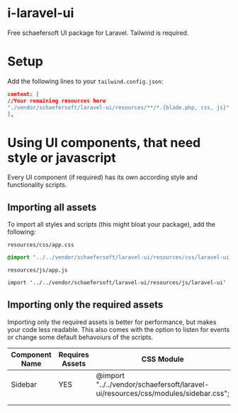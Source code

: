 # i-laravel-ui

Free schaefersoft UI package for Laravel. Tailwind is required.

# Setup

Add the following lines to your `tailwind.config.json`:

````json
content: [
//Your remaining resources here
"./vendor/schaefersoft/laravel-ui/resources/**/*.{blade.php, css, js}"
],
````

# Using UI components, that need style or javascript

Every UI component (if required) has its own according style and functionality scripts.

## Importing all assets

To import all styles and scripts (this might bloat your package), add the following:

`resources/css/app.css`

````css
@import "../../vendor/schaefersoft/laravel-ui/resources/css/laravel-ui.css";
````

`resources/js/app.js`

````css
import '../../vendor/schaefersoft/laravel-ui/resources/js/laravel-ui'
````

## Importing only the required assets

Importing only the required assets is better for performance, but makes your code less readable.
This also comes with the option to listen for events or change some default behavoiurs of the scripts.

| Component Name                                                                                       | Requires Assets | CSS Module                                                                        | JS Module                                                                                            |
|------------------------------------------------------------------------------------------------------|-----------------|-----------------------------------------------------------------------------------|------------------------------------------------------------------------------------------------------|
| Sidebar                                                                                              | YES             | @import "../../vendor/schaefersoft/laravel-ui/resources/css/modules/sidebar.css"; | import {SidebarHanlder} from '../../../vendor/schaefersoft/laravel-ui/resources/js/modules/sidebar'; |
|                                                                                                      |                 |                                                                                   |                                                                                                      |
|                                                                                                      |                 |                                                                                   |                                                                                                      |
